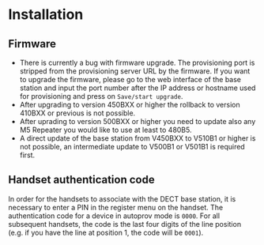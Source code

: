 # Installation

## Firmware

* There is currently a bug with firmware upgrade. The provisioning port is stripped from the
  provisioning server URL by the firmware. If you want to upgrade the firmware, please go to the
  web interface of the base station and input the port number after the IP address or hostname used
  for provisioning and press on `Save/start upgrade`.
* After upgrading to version 450BXX or higher the rollback to version 410BXX or previous is not
  possible.
* After uprading to version 500BXX or higher you need to update also any M5 Repeater you would like
  to use at least to 480B5.
* A direct update of the base station from V450BXX to V510B1 or higher is not possible, an
  intermediate update to V500B1 or V501B1 is required first.

## Handset authentication code

In order for the handsets to associate with the DECT base station, it is necessary to enter a PIN in
the register menu on the handset. The authentication code for a device in autoprov mode is `0000`.
For all subsequent handsets, the code is the last four digits of the line position (e.g. if you
have the line at position 1, the code will be `0001`).
